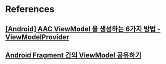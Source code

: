 # References

## [[Android] AAC ViewModel 을 생성하는 6가지 방법 - ViewModelProvider](https://readystory.tistory.com/176)
## [Android Fragment 간의 ViewModel 공유하기](https://thdev.tech/androiddev/2020/07/13/Android-Fragment-ViewModel-Example/)
